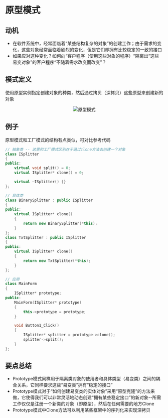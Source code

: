 # 原型模式

## 动机

- 在软件系统中，经常面临着“某些结构复杂的对象”的创建工作；由于需求的变化，这些对象经常面临着剧烈的变化，但是它们却拥有比较稳定的一致的接口
- 如果应对这种变化？如何向“客户程序（使用这些对象的程序）“隔离出“这些易变对象”的客户程序“不随着需求改变而改变”？

## 模式定义

使用原型实例指定创建对象的种类，然后通过拷贝（深拷贝）这些原型来创建新的对象

<div align="center"><img src="./images/原型模式.png" alt="原型模式" height= width= /></div>

## 例子

原型模式和工厂模式的结构有点类似，可对比参考代码

```cpp
// 抽象类 -- 这里和工厂模式区别在于通过clone方法去创建一个对象
class ISplitter
{
public:
    virtual void split() = 0;
    virtual ISplitter* clone() = 0;

    virtual ~ISplitter() {}
};

// 具体类
class BinarySplitter : public ISplitter
{
public:
    virtual ISplitter* clone()
    {
        return new BinarySplitter(*this);
    }
};
class TxtSplitter : public ISplitter
{
public:
    virtual ISplitter* clone()
    {
        return new TxtSplitter(*this);
    }
};

// 应用
class MainForm
{
    ISplitter* prototype;
public:
    MainForm(ISplitter* prototype)
    {
        this->prototype = prototype;
    }

    void Button1_Click()
    {
        ISplitter* splitter = prototype->clone();
        splitter->split();
    }
};
```

## 要点总结

- Prototype模式同样用于隔离类对象的使用者和具体类型（易变类）之间的耦合关系，它同样要求这些“易变类”拥有“稳定的接口”
- Prototype模式对于“如何创建易变类的实体对象”采用“原型克隆”的方法来做，它使得我们可以非常灵活地动态创建“拥有某些稳定接口”的新对象--所需工作仅仅是注册一个新类的对象（即原型），然后在任何需要的地方Clone
- Prototype模式中Clone方法可以利用某些框架中的序列化来实现深拷贝
